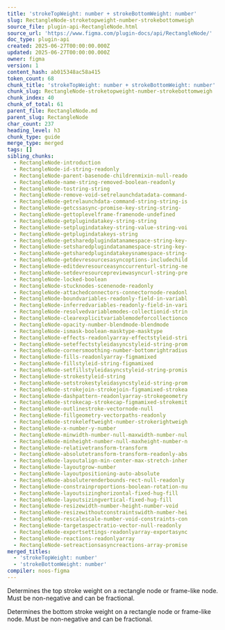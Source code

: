 ```yaml
---
title: 'strokeTopWeight: number + strokeBottomWeight: number'
slug: RectangleNode-stroketopweight-number-strokebottomweigh
source_file: plugin-api-RectangleNode.html
source_url: 'https://www.figma.com/plugin-docs/api/RectangleNode/'
doc_type: plugin-api
created: 2025-06-27T00:00:00.000Z
updated: 2025-06-27T00:00:00.000Z
owner: figma
version: 1
content_hash: ab015348ac58a415
token_count: 68
chunk_title: 'strokeTopWeight: number + strokeBottomWeight: number'
chunk_slug: RectangleNode-stroketopweight-number-strokebottomweigh
chunk_index: 40
chunk_of_total: 61
parent_file: RectangleNode.md
parent_slug: RectangleNode
char_count: 237
heading_level: h3
chunk_type: guide
merge_type: merged
tags: []
sibling_chunks:
  - RectangleNode-introduction
  - RectangleNode-id-string-readonly
  - RectangleNode-parent-basenode-childrenmixin-null-reado
  - RectangleNode-name-string-removed-boolean-readonly
  - RectangleNode-tostring-string
  - RectangleNode-remove-void-setrelaunchdatadata-command-
  - RectangleNode-getrelaunchdata-command-string-string-is
  - RectangleNode-getcssasync-promise-key-string-string-
  - RectangleNode-gettoplevelframe-framenode-undefined
  - RectangleNode-getplugindatakey-string-string
  - RectangleNode-setplugindatakey-string-value-string-voi
  - RectangleNode-getplugindatakeys-string
  - RectangleNode-getsharedplugindatanamespace-string-key-
  - RectangleNode-setsharedplugindatanamespace-string-key-
  - RectangleNode-getsharedplugindatakeysnamespace-string-
  - RectangleNode-getdevresourcesasyncoptions-includechild
  - RectangleNode-editdevresourceasynccurrenturl-string-ne
  - RectangleNode-setdevresourcepreviewasyncurl-string-pre
  - RectangleNode-locked-boolean
  - RectangleNode-stucknodes-scenenode-readonly
  - RectangleNode-attachedconnectors-connectornode-readonl
  - RectangleNode-boundvariables-readonly-field-in-variabl
  - RectangleNode-inferredvariables-readonly-field-in-vari
  - RectangleNode-resolvedvariablemodes-collectionid-strin
  - RectangleNode-clearexplicitvariablemodeforcollectionco
  - RectangleNode-opacity-number-blendmode-blendmode
  - RectangleNode-ismask-boolean-masktype-masktype
  - RectangleNode-effects-readonlyarray-effectstyleid-stri
  - RectangleNode-seteffectstyleidasyncstyleid-string-prom
  - RectangleNode-cornersmoothing-number-bottomrightradius
  - RectangleNode-fills-readonlyarray-figmamixed
  - RectangleNode-fillstyleid-string-figmamixed
  - RectangleNode-setfillstyleidasyncstyleid-string-promis
  - RectangleNode-strokestyleid-string
  - RectangleNode-setstrokestyleidasyncstyleid-string-prom
  - RectangleNode-strokejoin-strokejoin-figmamixed-strokea
  - RectangleNode-dashpattern-readonlyarray-strokegeometry
  - RectangleNode-strokecap-strokecap-figmamixed-strokemit
  - RectangleNode-outlinestroke-vectornode-null
  - RectangleNode-fillgeometry-vectorpaths-readonly
  - RectangleNode-strokeleftweight-number-strokerightweigh
  - RectangleNode-x-number-y-number
  - RectangleNode-minwidth-number-null-maxwidth-number-nul
  - RectangleNode-minheight-number-null-maxheight-number-n
  - RectangleNode-relativetransform-transform
  - RectangleNode-absolutetransform-transform-readonly-abs
  - RectangleNode-layoutalign-min-center-max-stretch-inher
  - RectangleNode-layoutgrow-number
  - RectangleNode-layoutpositioning-auto-absolute
  - RectangleNode-absoluterenderbounds-rect-null-readonly
  - RectangleNode-constrainproportions-boolean-rotation-nu
  - RectangleNode-layoutsizinghorizontal-fixed-hug-fill
  - RectangleNode-layoutsizingvertical-fixed-hug-fill
  - RectangleNode-resizewidth-number-height-number-void
  - RectangleNode-resizewithoutconstraintswidth-number-hei
  - RectangleNode-rescalescale-number-void-constraints-con
  - RectangleNode-targetaspectratio-vector-null-readonly
  - RectangleNode-exportsettings-readonlyarray-exportasync
  - RectangleNode-reactions-readonlyarray
  - RectangleNode-setreactionsasyncreactions-array-promise
merged_titles:
  - 'strokeTopWeight: number'
  - 'strokeBottomWeight: number'
compiler: noos-figma
---
```


Determines the top stroke weight on a rectangle node or frame-like node. Must be non-negative and can be fractional.

Determines the bottom stroke weight on a rectangle node or frame-like node. Must be non-negative and can be fractional.
